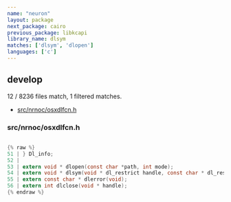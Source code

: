 ```yaml
---
name: "neuron"
layout: package
next_package: cairo
previous_package: libkcapi
library_name: dlsym
matches: ['dlsym', 'dlopen']
languages: ['c']
---
```

## develop
12 / 8236 files match, 1 filtered matches.

 - [src/nrnoc/osxdlfcn.h](#srcnrnocosxdlfcnh)

### src/nrnoc/osxdlfcn.h

```c

{% raw %}
51 | } Dl_info;
52 | 
53 | extern void * dlopen(const char *path, int mode);
54 | extern void * dlsym(void * dl_restrict handle, const char * dl_restrict symbol);
55 | extern const char * dlerror(void);
56 | extern int dlclose(void * handle);
{% endraw %}

```